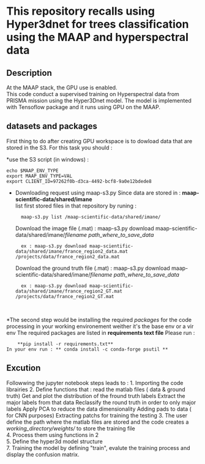 
# This repository recalls using Hyper3dnet for trees classification using the MAAP  and hyperspectral data

## Description 

At the MAAP stack, the GPU use is enabled.    
This code conduct a supervised training on Hyperspectral data from PRISMA mission using the Hyper3Dnet model. 
The model is implemented with Tensoflow package and it runs using GPU on the MAAP. 


## datasets and packages 

First thing to do after creating GPU workspace is to dowload data that are stored in the S3. For this task you should : 

*use the S3 script (in windows) : 

    echo $MAAP_ENV_TYPE
	export MAAP_ENV_TYPE=VAL
	export CLIENT_ID=97262f0b-d3ca-4492-bcf8-9a0e12bdede8

* Downloading request using maap-s3.py
	Since data are stored in :  **maap-scientific-data/shared/imane**   
	list first stored files in that repository by runing :
	
		maap-s3.py list /maap-scientific-data/shared/imane/
	
	Download the image file (.mat) : maap-s3.py download maap-scientific-data/shared/imane/*filename* *path_where_to_save_data* 
	
		ex : maap-s3.py download maap-scientific-data/shared/imane/france_region2_data.mat /projects/data/france_region2_data.mat

	Download the ground truth file (.mat) : maap-s3.py download maap-scientific-data/shared/imane/*filename* *path_where_to_save_data*   
	
		ex : maap-s3.py download maap-scientific-data/shared/imane/france_region2_GT.mat /projects/data/france_region2_GT.mat

&nbsp;

*The second step would be installing the required *packages* for the code processing in your working environement weither it's the base env or a vir env
	The required packages are listed in **requirements text file** 
	Please run : 
		
		**pip install -r requirements.txt**
	In your env run : ** conda install -c conda-forge psutil ** 

## Excution 

Followwing the jupyter notebook steps leads to : 
	1. Importing the code librairies 
	2. Define functions that :
		read the matlab files ( data & ground truth)
		Get and plot the distribution of the fround truth labels
		Extract the major labels from that data
		Reclassify the round truth in order to only major labels
		Apply PCA to reduce the data dimensionality
		Adding pads to data ( for CNN purposes)
		Extracting patchs for training the testing
	3. The user define the path where the matlab files are stored and the code creates a *working_directory/weights/* to store the training file    
	4. Process them using functions in 2    
	5. Define the hyper3d model structure    
	7. Training the model by defining "train", evalute the training process and display the confusion matrix. 
